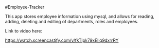 #Employee-Tracker

This app stores employee information using mysql, and allows for reading, adding, deleting and editing of departments, roles and employees.

Link to video here:

https://watch.screencastify.com/v/fkTlpk79xEllq9dxrrRY